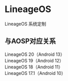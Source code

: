 # LineageOS
LineageOS 系统定制

## 与AOSP对应关系
LineageOS 20（Android 13）        </br>
LineageOS 19（Android 12）        </br>
LineageOS 18（Android 11）        </br>
LineageOS 17.1（Android 10）      </br>
